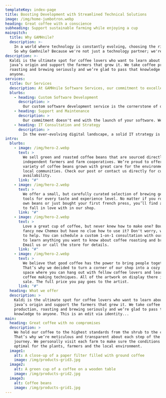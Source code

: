 ```yaml
---
templateKey: index-page
title: Boosting Development with Streamlined Technical Solutions
image: /img/home-jumbotron.webp
heading: Great coffee with a conscience
subheading: Support sustainable farming while enjoying a cup
mainpitch:
  title: Why GAMHnile?
  description: >-
    In a world where technology is constantly evolving, choosing the right partner is critical. Gamhnile Software Services combines expertise, innovation, and customer focus to help your business thrive in the digital age. Join hands with us to experience the difference and elevate your technology solutions.
    So why Gamhnile? Because we're not just a technology partner; we're your pathway to success.
description: >-
  Kaldi is the ultimate spot for coffee lovers who want to learn about their
  java’s origin and support the farmers that grew it. We take coffee production,
  roasting and brewing seriously and we’re glad to pass that knowledge to
  anyone.
services:
  title: Our Services
  description: At GAMHnile Software Services, our commitment to excellence extends to the diverse range of services we offer. We understand that every business is unique, and we tailor our solutions to meet your specific needs. Explore our services, each designed to empower your success.
  blurbs:
    - heading: Custom Software Development
      description: >
        Our custom software development service is the cornerstone of our expertise. We work closely with you to design, develop, and deploy tailor-made solutions that perfectly fit your requirements. Whether you need a mobile app, web platform, or a specialized software application, our team of experts is here to turn your vision into reality.
    - heading: Support and Maintenance
      description: >
        Our commitment doesn't end with the launch of your software. We provide comprehensive support and maintenance services to ensure your systems run smoothly, efficiently, and securely. Our dedicated support team is always ready to address issues, implement updates, and provide ongoing assistance, allowing you to focus on your core business activities.
    - heading: IT Consultation and Strategy
      description: >
        In the ever-evolving digital landscape, a solid IT strategy is essential for success. Our IT consultation service helps you navigate the complex world of technology. We offer strategic guidance to optimize your IT infrastructure, improve security, and implement innovative solutions that give your business a competitive edge.
intro:
  blurbs:
    - image: /img/hero-2.webp
      text: >
        We sell green and roasted coffee beans that are sourced directly from
        independent farmers and farm cooperatives. We’re proud to offer a
        variety of coffee beans grown with great care for the environment and
        local communities. Check our post or contact us directly for current
        availability.
      link: "#"
    - image: /img/hero-2.webp
      text: >
        We offer a small, but carefully curated selection of brewing gear and
        tools for every taste and experience level. No matter if you roast your
        own beans or just bought your first french press, you’ll find a gadget
        to fall in love with in our shop.
      link: "#"
    - image: /img/hero-2.webp
      text: >
        Love a great cup of coffee, but never knew how to make one? Bought a
        fancy new Chemex but have no clue how to use it? Don't worry, we’re here
        to help. You can schedule a custom 1-on-1 consultation with our baristas
        to learn anything you want to know about coffee roasting and brewing.
        Email us or call the store for details.
      link: "#"
    - image: /img/hero-2.webp
      text: >
        We believe that good coffee has the power to bring people together.
        That’s why we decided to turn a corner of our shop into a cozy meeting
        space where you can hang out with fellow coffee lovers and learn about
        coffee making techniques. All of the artwork on display there is for
        sale. The full price you pay goes to the artist.
      link: "#"
  heading: What we offer
  description: >
    Kaldi is the ultimate spot for coffee lovers who want to learn about their
    java’s origin and support the farmers that grew it. We take coffee
    production, roasting and brewing seriously and we’re glad to pass that
    knowledge to anyone. This is an edit via identity...
main:
  heading: Great coffee with no compromises
  description: >
    We hold our coffee to the highest standards from the shrub to the cup.
    That’s why we’re meticulous and transparent about each step of the coffee’s
    journey. We personally visit each farm to make sure the conditions are
    optimal for the plants, farmers and the local environment.
  image1:
    alt: A close-up of a paper filter filled with ground coffee
    image: /img/products-grid3.jpg
  image2:
    alt: A green cup of a coffee on a wooden table
    image: /img/products-grid2.jpg
  image3:
    alt: Coffee beans
    image: /img/products-grid1.jpg
---
```

